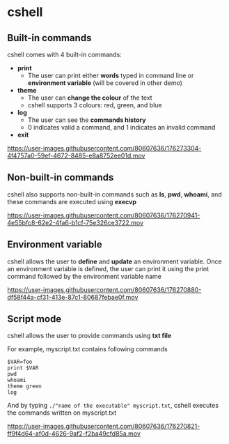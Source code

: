 # cshell

## Built-in commands
cshell comes with 4 built-in commands:
- **print**
  - The user can print either **words** typed in command line or **environment variable** (will be covered in other demo)
- **theme**
  - The user can **change the colour** of the text
  - cshell supports 3 colours: red, green, and blue
- **log**
  - The user can see the **commands history**
  - 0 indicates valid a command, and 1 indicates an invalid command
- **exit**

https://user-images.githubusercontent.com/80607636/176273304-4f4757a0-59ef-4672-8485-e8a8752ee01d.mov

## Non-built-in commands
cshell also supports non-built-in commands such as **ls**, **pwd**, **whoami**, and these commands are executed using **execvp**

https://user-images.githubusercontent.com/80607636/176270941-4e55bfc8-62e2-4fa6-b1cf-75e326ce3722.mov

## Environment variable
cshell allows the user to **define** and **update** an environment variable. Once an environment variable is defined, the user can print it using the print command followed by the environment variable name

https://user-images.githubusercontent.com/80607636/176270880-df58f44a-cf31-413e-87c1-80687febae0f.mov

## Script mode
cshell allows the user to provide commands using **txt file**

For example, myscript.txt contains following commands
```
$VAR=foo
print $VAR
pwd
whoami
theme green
log
```
And by typing `./"name of the executable" myscript.txt`, cshell executes the commands written on myscript.txt

https://user-images.githubusercontent.com/80607636/176270821-ff9f4d64-af0d-4626-9af2-f2ba49cfd85a.mov
